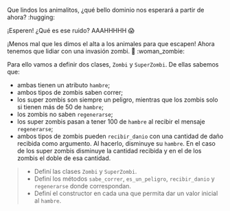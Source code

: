 Que lindos los animalitos, ¿qué bello dominio nos esperará a partir de ahora? :hugging:

¡Esperen! ¿Qué es ese ruido? AAAHHHHH :scream:

¡Menos mal que les dimos el alta a los animales para que escapen! Ahora tenemos que lidiar con una invasión zombi. :zombie: :woman_zombie:

Para ello vamos a definir dos clases, `Zombi` y `SuperZombi`. De ellas sabemos que:

* ambas tienen un atributo `hambre`;
* ambos tipos de zombis saben correr;
* los super zombis son siempre un peligro, mientras que los zombis solo si tienen más de 50 de `hambre`;
* los zombis no saben `regenerarse`;
* los super zombis pasan a tener 100 de `hambre` al recibir el mensaje `regenerarse`;
* ambos tipos de zombis pueden `recibir_danio` con una cantidad de daño recibida como argumento. Al hacerlo, disminuye su `hambre`. En el caso de los super zombis disminuye la cantidad recibida y en el de los zombis el doble de esa cantidad.

> * Definí las clases `Zombi` y `SuperZombi`.
> * Definí los métodos `sabe_correr`, `es_un_peligro`, `recibir_danio` y `regenerarse` donde correspondan.
> * Definí el constructor en cada una que permita dar un valor inicial al `hambre`.
